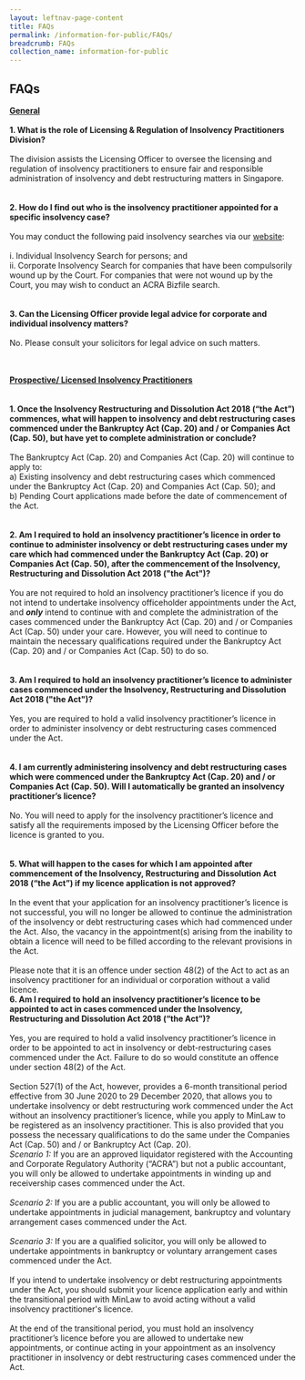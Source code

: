```yaml
---
layout: leftnav-page-content
title: FAQs
permalink: /information-for-public/FAQs/
breadcrumb: FAQs
collection_name: information-for-public
---
```



**FAQs**
---

**<u>General</u>**
<br><br>
**1.	What is the role of Licensing & Regulation of Insolvency Practitioners Division?**
<br><br>
The division assists the Licensing Officer to oversee the licensing and regulation of insolvency practitioners to ensure fair and responsible administration of insolvency and debt restructuring matters in Singapore.<br>
<br><br>
**2.	How do I find out who is the insolvency practitioner appointed for a specific insolvency case?**
<br><br>
You may conduct the following paid insolvency searches via our <a href="https://eservices.mlaw.gov.sg/io/" target="_blank">website</a>:
<br><br>
        i. Individual Insolvency Search for persons; and<br>
       ii.  Corporate Insolvency Search for companies that have been compulsorily wound up by the Court. For companies that were not wound up by the Court, you may wish to conduct an ACRA Bizfile search.<br>
<br><br>
**3.	Can the Licensing Officer provide legal advice for corporate and individual insolvency matters?**
<br><br>
No. Please consult your solicitors for legal advice on such matters.<br>
<br><br>

**<u>Prospective/ Licensed Insolvency Practitioners</u>**
<br><br><br>
**1. Once the Insolvency Restructuring and Dissolution Act 2018 (“the Act”) commences, what will happen to insolvency and debt restructuring cases commenced under the Bankruptcy Act (Cap. 20) and / or Companies Act (Cap. 50), but have yet to complete administration or conclude?**
<br><br>
The Bankruptcy Act (Cap. 20) and Companies Act (Cap. 20) will continue to apply to:
<br> a) Existing insolvency and debt restructuring cases which commenced under the Bankruptcy Act (Cap. 20) and Companies Act (Cap. 50); and
<br> b) Pending Court applications made before the date of commencement of the Act.<br>
<br><br>
**2.	Am I required to hold an insolvency practitioner’s licence in order to continue to administer insolvency or debt restructuring cases under my care  which had commenced under the Bankruptcy Act (Cap. 20) or Companies Act (Cap. 50), after the commencement of the Insolvency, Restructuring and Dissolution Act 2018 ("the Act")?**
<br><br>
You are not required to hold an insolvency practitioner’s licence if you do not intend to undertake insolvency officeholder appointments under the Act, and ***only*** intend to continue with and complete the administration of the cases commenced under the Bankruptcy Act (Cap. 20) and / or Companies Act (Cap. 50) under your care. However, you will need to continue to maintain the necessary qualifications required under the Bankruptcy Act (Cap. 20) and / or Companies Act (Cap. 50) to do so. <br>
<br><br>
**3.	Am I required to hold an insolvency practitioner’s licence to administer cases commenced under the Insolvency, Restructuring and Dissolution Act 2018 ("the Act")?**
<br><br>
Yes, you are required to hold a valid insolvency practitioner’s licence in order to administer insolvency or debt restructuring cases commenced under the Act.<br>
<br><br>
**4.	I am currently administering insolvency and debt restructuring cases which were commenced under the Bankruptcy Act (Cap. 20) and / or Companies Act (Cap. 50). Will I automatically be granted an insolvency practitioner’s licence?**
<br><br>
No. You will need to apply for the insolvency practitioner’s licence and satisfy all the requirements imposed by the Licensing Officer before the licence is granted to you.<br>
<br><br>
**5.	What will happen to the cases for which I am appointed after commencement of the Insolvency, Restructuring and Dissolution Act 2018 (“the Act”) if my licence application is not approved?**
<br><br>
In the event that your application for an insolvency practitioner’s licence is not successful, you will no longer be allowed to continue the administration of the insolvency or debt restructuring cases which had commenced under the Act. Also, the vacancy in the appointment(s) arising from the inability to obtain a licence will need to be filled according to the relevant provisions in the Act.
<br><br>
Please note that it is an offence under section 48(2) of the Act to act as an insolvency practitioner for an individual or corporation without a valid licence.
<br>
**6. Am I required to hold an insolvency practitioner’s licence to be appointed to act in cases commenced under the Insolvency, Restructuring and Dissolution Act 2018 (“the Act”)?**
<br><br>
Yes, you are required to hold a valid insolvency practitioner’s licence in order to be appointed to act in insolvency or debt-restructuring cases commenced under the Act. Failure to do so would constitute an offence under section 48(2) of the Act.
<br><br>
Section 527(1) of the Act, however, provides a 6-month transitional period effective from 30 June 2020  to 29 December 2020, that allows you to undertake insolvency or debt restructuring work commenced under the Act without an insolvency practitioner’s licence, while you apply to  MinLaw to be registered as an insolvency practitioner. This is also provided that you possess the necessary qualifications to do the same under the Companies Act (Cap. 50) and / or Bankruptcy Act (Cap. 20).
<br>
*Scenario 1:* If you are an approved liquidator registered with the Accounting and Corporate Regulatory Authority (“ACRA”) but not a public accountant, you will only be allowed to undertake appointments in winding up and receivership cases commenced under the Act.
<br><br>
*Scenario 2:* If you are a public accountant, you will only be allowed to undertake appointments in judicial management, bankruptcy and voluntary arrangement cases commenced under the Act.
<br><br>
*Scenario 3:* If you are a qualified solicitor, you will only be allowed to undertake appointments in bankruptcy or voluntary arrangement cases commenced under the Act.
<br><br>
If you intend to undertake insolvency or debt restructuring appointments under the Act, you should submit your licence application early and within the transitional period with MinLaw to avoid acting without a valid insolvency practitioner's licence.
<br><br>
At the end of the transitional period, you must hold an insolvency practitioner’s licence before you are allowed to undertake new appointments, or continue acting in your appointment as an insolvency practitioner in insolvency or debt restructuring cases commenced under the Act.<br>
